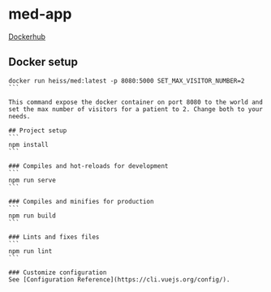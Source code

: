 # med-app

[Dockerhub](https://hub.docker.com/repository/docker/heiss/med)

## Docker setup

````
docker run heiss/med:latest -p 8080:5000 SET_MAX_VISITOR_NUMBER=2
```

This command expose the docker container on port 8080 to the world and set the max number of visitors for a patient to 2. Change both to your needs.

## Project setup
```
npm install
```

### Compiles and hot-reloads for development
```
npm run serve
```

### Compiles and minifies for production
```
npm run build
```

### Lints and fixes files
```
npm run lint
```

### Customize configuration
See [Configuration Reference](https://cli.vuejs.org/config/).
